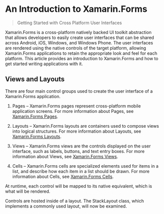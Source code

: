 # An Introduction to Xamarin.Forms #
> Getting Started with Cross Platform User Interfaces

Xamarin.Forms is a cross-platform natively backed UI toolkit abstraction that allows developers to easily create user interfaces that can be shared across Android, iOS, Windows, and Windows Phone. The user interfaces are rendered using the native controls of the target platform, allowing Xamarin.Forms applications to retain the appropriate look and feel for each platform. This article provides an introduction to Xamarin.Forms and how to get started writing applications with it.

## Views and Layouts ##
There are four main control groups used to create the user interface of a Xamarin.Forms application.

1. Pages – Xamarin.Forms pages represent cross-platform mobile application screens. For more information about Pages, see [Xamarin.Forms Pages](https://developer.xamarin.com/guides/xamarin-forms/controls/pages/).

2. Layouts – Xamarin.Forms layouts are containers used to compose views into logical structures. For more information about Layouts, see [Xamarin.Forms Layouts](https://developer.xamarin.com/guides/xamarin-forms/controls/layouts/).

3. Views – Xamarin.Forms views are the controls displayed on the user interface, such as labels, buttons, and text entry boxes. For more information about Views, see [Xamarin.Forms Views](https://developer.xamarin.com/guides/xamarin-forms/controls/views/).

4. Cells – Xamarin.Forms cells are specialized elements used for items in a list, and describe how each item in a list should be drawn. For more information about Cells, see [Xamarin.Forms Cells](https://developer.xamarin.com/guides/xamarin-forms/controls/cells/).

At runtime, each control will be mapped to its native equivalent, which is what will be rendered.

Controls are hosted inside of a layout. The StackLayout class, which implements a commonly used layout, will now be examined.

